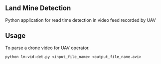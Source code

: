 ## Land Mine Detection
Python application for read time detection in video feed recorded by UAV

## Usage

To parse a drone video for UAV operator.

```python lm-vid-det.py <input_file_name> <output_file_name.avi>```
